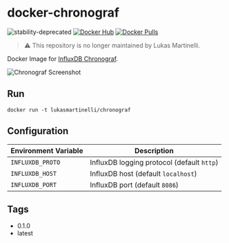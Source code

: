 # docker-chronograf

![stability-deprecated](https://img.shields.io/badge/stability-deprecated-red.svg) [![Docker Hub](https://img.shields.io/badge/docker-ready-blue.svg)](https://registry.hub.docker.com/u/lukasmartinelli/chronograf/) [![Docker Pulls](https://img.shields.io/docker/pulls/lukasmartinelli/chronograf.svg)](https://registry.hub.docker.com/u/lukasmartinelli/chronograf/)

> :warning: This repository is no longer maintained by Lukas Martinelli.

Docker Image for [InfluxDB Chronograf](https://influxdb.com/chronograf/index.html).

![Chronograf Screenshot](https://influxdb.com/img/blog/chronograf.gif)

## Run

```
docker run -t lukasmartinelli/chronograf
```

## Configuration

| Environment Variable    | Description                                               
|-------------------------|------------------------------------------------------
| `INFLUXDB_PROTO`        | InfluxDB logging protocol (default `http`)
| `INFLUXDB_HOST`         | InfluxDB host (default `localhost`)
| `INFLUXDB_PORT`         | InfluxDB port (default `8086`)

## Tags

- 0.1.0
- latest
